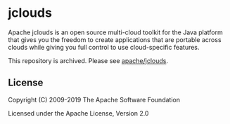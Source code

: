 jclouds
======

Apache jclouds is an open source multi-cloud toolkit for the Java platform that gives you the freedom to create applications that are portable across clouds while giving you full control to use cloud-specific features.

This repository is archived.  Please see [apache/jclouds](https://github.com/apache/jclouds).

License
-------
Copyright (C) 2009-2019 The Apache Software Foundation

Licensed under the Apache License, Version 2.0
